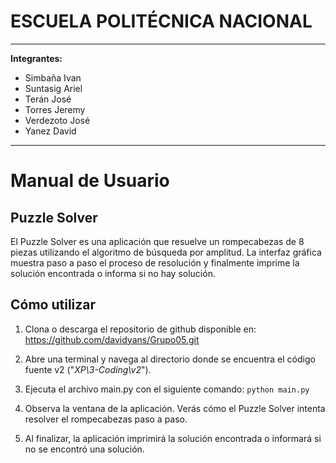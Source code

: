 # ESCUELA POLITÉCNICA NACIONAL

---

**Integrantes:**

- Simbaña Ivan
- Suntasig Ariel
- Terán José
- Torres Jeremy
- Verdezoto José
- Yanez David

---

# Manual de Usuario

## Puzzle Solver
El Puzzle Solver es una aplicación que resuelve un rompecabezas de 8 piezas utilizando el algoritmo de búsqueda por amplitud. La interfaz gráfica muestra paso a paso el proceso de resolución y finalmente imprime la solución encontrada o informa si no hay solución. 
  
## Cómo utilizar
1. Clona o descarga el repositorio de github disponible en: https://github.com/davidyans/Grupo05.git

2. Abre una terminal y navega al directorio donde se encuentra el código fuente v2 ("*XP\3-Coding\v2*").

3. Ejecuta el archivo main.py con el siguiente comando:
```python main.py```  
4. Observa la ventana de la aplicación. Verás cómo el Puzzle Solver intenta resolver el rompecabezas paso a paso.  
5. Al finalizar, la aplicación imprimirá la solución encontrada o informará si no se encontró una solución.